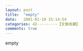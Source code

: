 ```yaml
---
layout: post
title:  "empty"
date:   2001-01-10 15:14:54
categories: 42---------【文章收藏】
comments: true
---
```

empty
